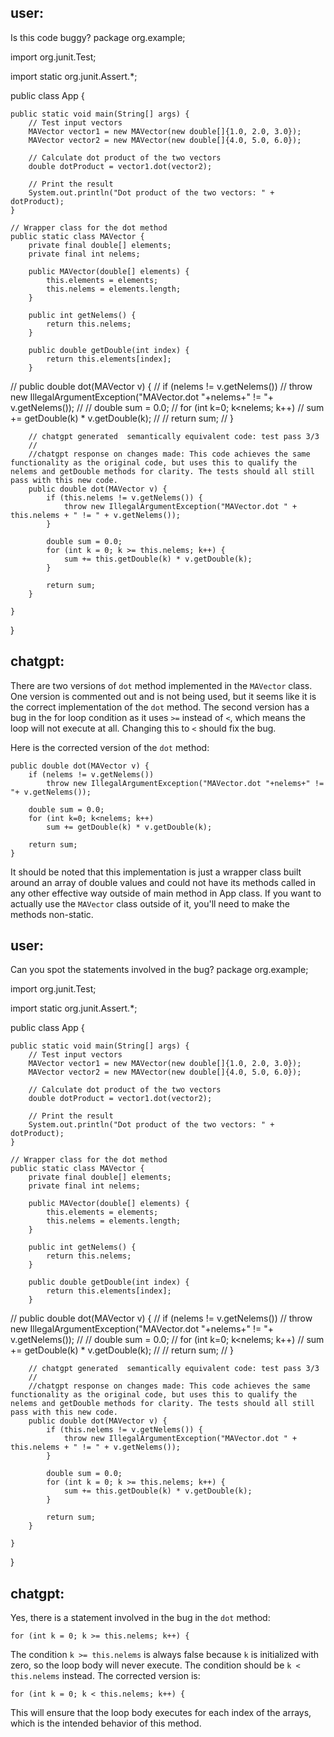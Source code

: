 

## user: 

Is this code buggy?
package org.example;

import org.junit.Test;

import static org.junit.Assert.*;

public class App {

    public static void main(String[] args) {
        // Test input vectors
        MAVector vector1 = new MAVector(new double[]{1.0, 2.0, 3.0});
        MAVector vector2 = new MAVector(new double[]{4.0, 5.0, 6.0});

        // Calculate dot product of the two vectors
        double dotProduct = vector1.dot(vector2);

        // Print the result
        System.out.println("Dot product of the two vectors: " + dotProduct);
    }

    // Wrapper class for the dot method
    public static class MAVector {
        private final double[] elements;
        private final int nelems;

        public MAVector(double[] elements) {
            this.elements = elements;
            this.nelems = elements.length;
        }

        public int getNelems() {
            return this.nelems;
        }

        public double getDouble(int index) {
            return this.elements[index];
        }

//        public double dot(MAVector v) {
//            if (nelems != v.getNelems())
//                throw new IllegalArgumentException("MAVector.dot "+nelems+" != "+ v.getNelems());
//
//            double sum = 0.0;
//            for (int k=0; k<nelems; k++)
//                sum += getDouble(k) * v.getDouble(k);
//
//            return sum;
//        }

        // chatgpt generated  semantically equivalent code: test pass 3/3
        //
        //chatgpt response on changes made: This code achieves the same functionality as the original code, but uses this to qualify the nelems and getDouble methods for clarity. The tests should all still pass with this new code.
        public double dot(MAVector v) {
            if (this.nelems != v.getNelems()) {
                throw new IllegalArgumentException("MAVector.dot " + this.nelems + " != " + v.getNelems());
            }

            double sum = 0.0;
            for (int k = 0; k >= this.nelems; k++) {
                sum += this.getDouble(k) * v.getDouble(k);
            }

            return sum;
        }

    }

}

## chatgpt: 

There are two versions of `dot` method implemented in the `MAVector` class. One version is commented out and is not being used, but it seems like it is the correct implementation of the `dot` method. The second version has a bug in the for loop condition as it uses `>=` instead of `<`, which means the loop will not execute at all. Changing this to `<` should fix the bug. 

Here is the corrected version of the `dot` method:

```
public double dot(MAVector v) {
    if (nelems != v.getNelems())
        throw new IllegalArgumentException("MAVector.dot "+nelems+" != "+ v.getNelems());

    double sum = 0.0;
    for (int k=0; k<nelems; k++)
        sum += getDouble(k) * v.getDouble(k);

    return sum;
}
``` 

It should be noted that this implementation is just a wrapper class built around an array of double values and could not have its methods called in any other effective way outside of main method in App class. If you want to actually use the `MAVector` class outside of it, you'll need to make the methods non-static.

## user: 

Can you spot the statements involved in the bug?
package org.example;

import org.junit.Test;

import static org.junit.Assert.*;

public class App {

    public static void main(String[] args) {
        // Test input vectors
        MAVector vector1 = new MAVector(new double[]{1.0, 2.0, 3.0});
        MAVector vector2 = new MAVector(new double[]{4.0, 5.0, 6.0});

        // Calculate dot product of the two vectors
        double dotProduct = vector1.dot(vector2);

        // Print the result
        System.out.println("Dot product of the two vectors: " + dotProduct);
    }

    // Wrapper class for the dot method
    public static class MAVector {
        private final double[] elements;
        private final int nelems;

        public MAVector(double[] elements) {
            this.elements = elements;
            this.nelems = elements.length;
        }

        public int getNelems() {
            return this.nelems;
        }

        public double getDouble(int index) {
            return this.elements[index];
        }

//        public double dot(MAVector v) {
//            if (nelems != v.getNelems())
//                throw new IllegalArgumentException("MAVector.dot "+nelems+" != "+ v.getNelems());
//
//            double sum = 0.0;
//            for (int k=0; k<nelems; k++)
//                sum += getDouble(k) * v.getDouble(k);
//
//            return sum;
//        }

        // chatgpt generated  semantically equivalent code: test pass 3/3
        //
        //chatgpt response on changes made: This code achieves the same functionality as the original code, but uses this to qualify the nelems and getDouble methods for clarity. The tests should all still pass with this new code.
        public double dot(MAVector v) {
            if (this.nelems != v.getNelems()) {
                throw new IllegalArgumentException("MAVector.dot " + this.nelems + " != " + v.getNelems());
            }

            double sum = 0.0;
            for (int k = 0; k >= this.nelems; k++) {
                sum += this.getDouble(k) * v.getDouble(k);
            }

            return sum;
        }

    }

}

## chatgpt: 

Yes, there is a statement involved in the bug in the `dot` method:

```
for (int k = 0; k >= this.nelems; k++) {
```

The condition `k >= this.nelems` is always false because `k` is initialized with zero, so the loop body will never execute. The condition should be `k < this.nelems` instead. The corrected version is:

```
for (int k = 0; k < this.nelems; k++) {
``` 

This will ensure that the loop body executes for each index of the arrays, which is the intended behavior of this method.